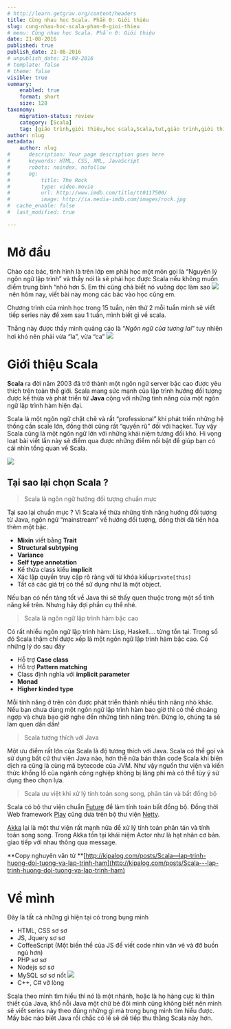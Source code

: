 ```yaml
---
# http://learn.getgrav.org/content/headers
title: Cùng nhau học Scala. Phần 0: Giới thiệu
slug: cung-nhau-hoc-scala-phan-0-gioi-thieu
# menu: Cùng nhau học Scala. Phần 0: Giới thiệu
date: 21-08-2016
published: true
publish_date: 21-08-2016
# unpublish_date: 21-08-2016
# template: false
# theme: false
visible: true
summary:
    enabled: true
    format: short
    size: 128
taxonomy:
    migration-status: review
    category: [Scala]
    tag: [giáo trình,giới thiệu,học scala,Scala,tut,giáo trình,giới thiệu,học scala,Scala,tut]
author: nlug
metadata:
    author: nlug
#      description: Your page description goes here
#      keywords: HTML, CSS, XML, JavaScript
#      robots: noindex, nofollow
#      og:
#          title: The Rock
#          type: video.movie
#          url: http://www.imdb.com/title/tt0117500/
#          image: http://ia.media-imdb.com/images/rock.jpg
#  cache_enable: false
#  last_modified: true

---
```


# Mở đầu

Chào các bác, tình hình là trên lớp em phải học một môn gọi là “Nguyên lý ngôn ngữ lập trình” và thầy nói là sẽ phải học được Scala nếu không muốn điểm trung bình “nhỏ hơn 5. Em thì cũng chả biết nó vuông dọc làm sao ![](http://cuthanh.com/wp-content/uploads/lm-easy-emoticons/emoticons-custom/3d4972d841d550c8b185c81dca71230b.png) nên hôm nay, viết bài này mong các bác vào học cũng em.

Chương trình của mình học trong 15 tuần, nên thứ 2 mỗi tuần mình sẽ viết  tiếp series này để xem sau 1 tuần, mình biết gì về scala.

Thằng này được thầy mình quảng cáo là “*Ngôn ngữ của tương lai*” tuy nhiên hơi khó nên phải vừa “la”, vừa “ca” ![](http://cuthanh.com/wp-content/uploads/lm-easy-emoticons/emoticons-custom/299e9352fa1be8323aba0ef9c0bdfab5.png)

# Giới thiệu Scala

**Scala** ra đời năm 2003 đã trở thành một ngôn ngữ server bậc cao được yêu thích trên toàn thế giới. Scala mang sức mạnh của lập trình hướng đối tượng được kế thừa và phát triển từ **Java** cộng với những tính năng của một ngôn ngữ lập trình hàm hiện đại.

Scala là một ngôn ngữ chặt chẽ và rất “professional” khi phát triển những hệ thống cần scale lớn, đồng thời cũng rất “quyến rũ” đối với hacker. Tuy vậy Scala cũng là một ngôn ngữ lớn với những khái niệm tương đối khó. Hi vọng loạt bài viết lần này sẽ điểm qua được những điểm nổi bật để giúp bạn có cái nhìn tổng quan về Scala.

![](https://s3-ap-southeast-1.amazonaws.com/kipalog.com/blob_z6axkjlk8z)

## Tại sao lại chọn Scala ?

> Scala là ngôn ngữ hướng đối tượng chuẩn mực

Tại sao lại chuẩn mực ? Vì Scala kế thừa những tính năng hướng đối tượng từ Java, ngôn ngữ “mainstream” về hướng đối tượng, đồng thời đã tiến hóa thêm một bậc.

- **Mixin** viết bằng **Trait**
- **Structural subtyping**
- **Variance**
- **Self type annotation**
- Kế thừa class kiểu **implicit**
- Xác lập quyền truy cập rõ ràng với từ khóa kiểu`private[this]`
- Tất cả các giá trị có thể sử dụng như là một object.

Nếu bạn có nền tảng tốt về Java thì sẽ thấy quen thuộc trong một số tính năng kể trên. Nhưng hãy đợi phần cụ thể nhé.

> Scala là ngôn ngữ lập trình hàm bậc cao

Có rất nhiều ngôn ngữ lập trình hàm: Lisp, Haskell…. từng tồn tại. Trong số đó Scala thậm chí được xếp là một ngôn ngữ lập trình hàm bậc cao. Có những lý do sau đây

- Hỗ trợ **Case class**
- Hỗ trợ **Pattern matching**
- Class định nghĩa với **implicit parameter**
- **Monad**
- **Higher kinded type**

Mỗi tính năng ở trên còn được phát triển thành nhiều tính năng nhỏ khác. Nếu bạn chưa dùng một ngôn ngữ lập trình hàm bao giờ thì có thể choáng ngợp và chưa bao giờ nghe đến những tính năng trên. Đừng lo, chúng ta sẽ làm quen dần dần!

> Scala tương thích với Java

Một ưu điểm rất lớn của Scala là độ tương thích với Java. Scala có thể gọi và sử dụng bất cứ thư viện Java nào, hơn thế nữa bản thân code Scala khi biên dịch ra cũng là cùng mã bytecode của JVM. Như vậy nguồn thư viện và kiến thức khổng lồ của ngành công nghiệp không bị lãng phí mà có thể tùy ý sử dụng theo chọn lựa.

> Scala ưu việt khi xử lý tính toán song song, phân tán và bất đồng bộ

Scala có bộ thư viện chuẩn [Future](http://www.scala-lang.org/api/current/#scala.concurrent.Future) để làm tính toán bất đồng bộ. Đồng thời Web framework [Play](https://www.playframework.com/) cũng dưa trên bộ thư viện [Netty](http://netty.io/).

[Akka](http://akka.io/) lại là một thư viện rất mạnh nữa để xử lý tính toán phân tán và tính toán song song. Trong Akka tồn tại khái niệm Actor như là hạt nhân cơ bản. giao tiếp với nhau thông qua message.

**Copy nghuyên văn từ **[http://kipalog.com/posts/Scala—lap-trinh-huong-doi-tuong-va-lap-trinh-ham](http://kipalog.com/posts/Scala---lap-trinh-huong-doi-tuong-va-lap-trinh-ham)

# Về mình

Đây là tất cả những gì hiện tại có trong bụng mình

- HTML, CSS sơ sơ
- JS, Jquery sơ sơ
- CoffeeScript (Một biến thể của JS để viết code nhìn văn vẻ và đỡ buồn ngủ hơn)
- PHP sơ sơ
- Nodejs sơ sơ
- MySQL sơ sơ nốt ![](http://cuthanh.com/wp-content/uploads/lm-easy-emoticons/emoticons-custom/1a5e76df614241c5f0257f9bb3d73b19.png)
- C++, C# vỡ lòng

Scala theo mình tìm hiểu thì nó là một nhánh, hoặc là họ hàng cực kì thân thiết của Java, khổ nỗi Java một chữ bẻ đôi mình cũng không biết nên mình sẽ viết series này theo đúng những gì mà trong bụng mình tìm hiểu được. Mấy bác nào biết Java rồi chắc có lẽ sẽ dễ tiếp thu thằng Scala này hơn.